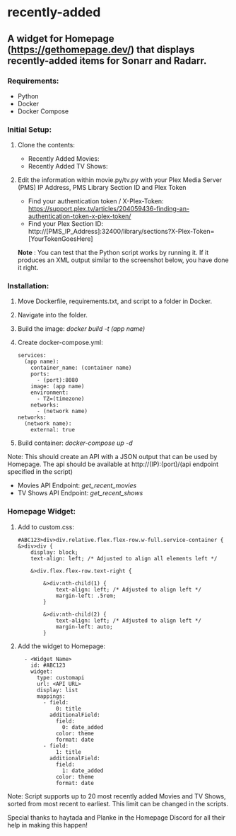 # recently-added

## A widget for Homepage (https://gethomepage.dev/) that displays recently-added items for Sonarr and Radarr.

### Requirements:
 - Python
 - Docker
 - Docker Compose

### Initial Setup:
 1. Clone the contents:
      - Recently Added Movies: 
      - Recently Added TV Shows:

2. Edit the information within movie.py/tv.py with your Plex Media Server (PMS) IP Address, PMS Library Section ID and Plex Token
     - Find your authentication token / X-Plex-Token: https://support.plex.tv/articles/204059436-finding-an-authentication-token-x-plex-token/
     - Find your Plex Section ID: http://[PMS_IP_Address]:32400/library/sections?X-Plex-Token=[YourTokenGoesHere]

    __Note__ : You can test that the Python script works by running it. If it produces an XML output similar to the screenshot below, you have done it right.


### Installation:
1. Move Dockerfile, requirements.txt, and script to a folder in Docker.
2. Navigate into the folder.
3. Build the image: _docker build -t (app name)_
4. Create docker-compose.yml:

    ```{version: "3.3"
    services:
      (app name):
        container_name: (container name)
        ports:
          - (port):8080
        image: (app name)
        environment:
          - TZ=(timezone)
        networks:
          - (network name)
    networks:
      (network name):
        external: true
5. Build container: *docker-compose up -d*

Note: This should create an API with a JSON output that can be used by Homepage. The api should be available at http://(IP):(port)/(api endpoint specified in the script)
  - Movies API Endpoint: *get_recent_movies*
  - TV Shows API Endpoint: *get_recent_shows*

### Homepage Widget:
1. Add to custom.css:

    ``` 
    #ABC123>div>div.relative.flex.flex-row.w-full.service-container {
    &>div>div {
        display: block;
        text-align: left; /* Adjusted to align all elements left */

        &>div.flex.flex-row.text-right {

            &>div:nth-child(1) {
                text-align: left; /* Adjusted to align left */
                margin-left: .5rem;
            }

            &>div:nth-child(2) {
                text-align: left; /* Adjusted to align left */
                margin-left: auto;
            }

2. Add the widget to Homepage:

    ```
      - <Widget Name>
        id: #ABC123
        widget:
          type: customapi
          url: <API URL>
          display: list
          mappings:
            - field:
                0: title
              additionalField:
                field:
                  0: date_added
                color: theme
                format: date
            - field:
                1: title
              additionalField:
                field:
                  1: date_added
                color: theme
                format: date

Note: Script supports up to 20 most recently added Movies and TV Shows, sorted from most recent to earliest. This limit can be changed in the scripts.

Special thanks to haytada and Planke in the Homepage Discord for all their help in making this happen! 